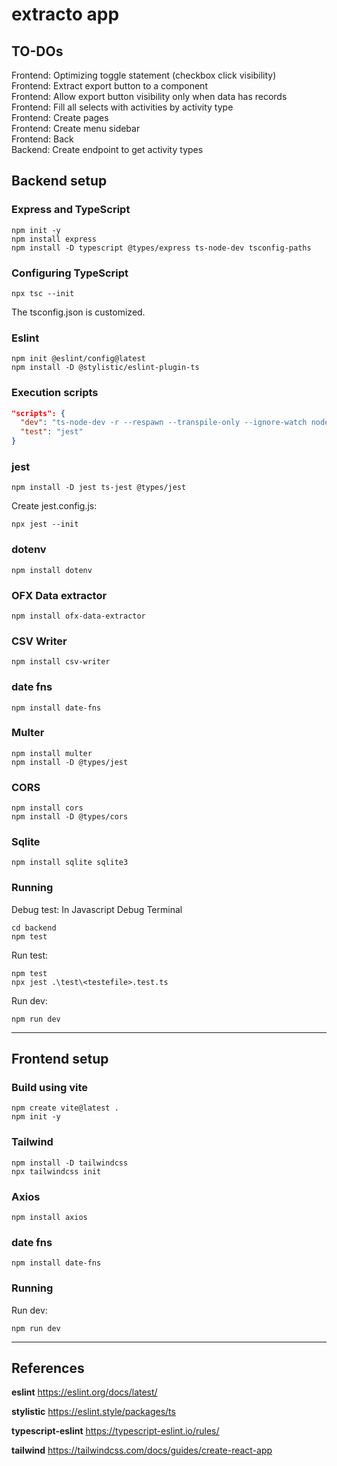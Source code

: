 # extracto app

## TO-DOs
Frontend: Optimizing toggle statement (checkbox click visibility)  
Frontend: Extract export button to a component  
Frontend: Allow export button visibility only when data has records  
Frontend: Fill all selects with activities by activity type  
Frontend: Create pages  
Frontend: Create menu sidebar  
Frontend: Back <StrictMode>  
Backend: Create endpoint to get activity types  

## Backend setup

### Express and TypeScript
```
npm init -y
npm install express
npm install -D typescript @types/express ts-node-dev tsconfig-paths
```

### Configuring TypeScript
```
npx tsc --init
```

The tsconfig.json is customized.

### Eslint
```
npm init @eslint/config@latest
npm install -D @stylistic/eslint-plugin-ts
```

### Execution scripts
```json
"scripts": {
  "dev": "ts-node-dev -r --respawn --transpile-only --ignore-watch node_modules src/server.ts",
  "test": "jest"
}
```

### jest
```
npm install -D jest ts-jest @types/jest
```

Create jest.config.js:
```
npx jest --init
```

### dotenv
```
npm install dotenv
```

### OFX Data extractor
```
npm install ofx-data-extractor
```

### CSV Writer
```
npm install csv-writer
```

### date fns
```
npm install date-fns
```

### Multer
```
npm install multer
npm install -D @types/jest
```

### CORS
```
npm install cors
npm install -D @types/cors
```

### Sqlite
```
npm install sqlite sqlite3
```

### Running
Debug test:
In Javascript Debug Terminal
```
cd backend
npm test
```

Run test:
```
npm test
npx jest .\test\<testefile>.test.ts
```

Run dev:
```
npm run dev
```

---

## Frontend setup

### Build using vite
```
npm create vite@latest .
npm init -y
``` 

### Tailwind
```
npm install -D tailwindcss
npx tailwindcss init
```

### Axios
```
npm install axios
```

### date fns
```
npm install date-fns
```

### Running
Run dev:
```
npm run dev
```

---

## References

**eslint**
https://eslint.org/docs/latest/

**stylistic**
https://eslint.style/packages/ts

**typescript-eslint**
https://typescript-eslint.io/rules/

**tailwind**
https://tailwindcss.com/docs/guides/create-react-app